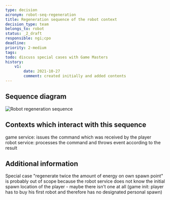 ```yaml
---
type: decision
acronym: robot-seq-regeneration
title: Regeneration sequence of the robot context
decision_type: team
belongs_to: robot
status: _2_draft
responsible: ngi;cpo
deadline: 
priority: 2-medium
tags: 
todo: discuss special cases with Game Masters
history:
    v1:
        date: 2021-10-27
        comment: created initially and added contents
---
```


## Sequence diagram

![Robot regeneration sequence]()

## Contexts which interact with this sequence

game service: issues the command which was received by the player  
robot service: processes the command and throws event according to the result

## Additional information

Special case "regenerate twice the amount of energy on own spawn point" is probably out of scope because the robot service does not know the initial spawn location of the player - maybe there isn't one at all (game init: player has to buy his first robot and therefore has no designated personal spawn)

